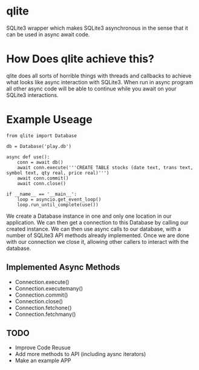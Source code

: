 # qlite
SQLite3 wrapper which makes SQLite3 asynchronous in the sense that it can be used in async await code.

# How Does qlite achieve this?
qlite does all sorts of horrible things with threads and callbacks to achieve what looks like async interaction with SQLite3. When run in async program all other async code will be able to continue while you await on your SQLite3 interactions.

# Example Useage
```python3
from qlite import Database

db = Database('play.db')

async def use():
    conn = await db()
    await conn.execute('''CREATE TABLE stocks (date text, trans text, symbol text, qty real, price real)''')
    await conn.commit()
    await conn.close()

if __name__ == '__main__':
    loop = asyncio.get_event_loop()
    loop.run_until_complete(use())
```
We create a Database instance in one and only one location in our application. We can then get a connection to this Database by calling our created instance. We can then use async calls to our database, with a number of SQLite3 API methods already implemented. Once we are done with our connection we close it, allowing other callers to interact with the database.

## Implemented Async Methods
* Connection.execute()
* Connection.executemany()
* Connection.commit()
* Connection.close()
* Connection.fetchone()
* Connection.fetchmany()

## TODO
* Improve Code Reusue
* Add more methods to API (including aysnc iterators)
* Make an example APP
